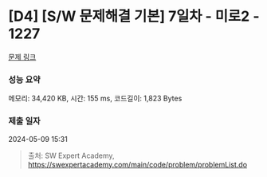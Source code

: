 # [D4] [S/W 문제해결 기본] 7일차 - 미로2 - 1227 

[문제 링크](https://swexpertacademy.com/main/code/problem/problemDetail.do?contestProbId=AV14wL9KAGkCFAYD) 

### 성능 요약

메모리: 34,420 KB, 시간: 155 ms, 코드길이: 1,823 Bytes

### 제출 일자

2024-05-09 15:31



> 출처: SW Expert Academy, https://swexpertacademy.com/main/code/problem/problemList.do